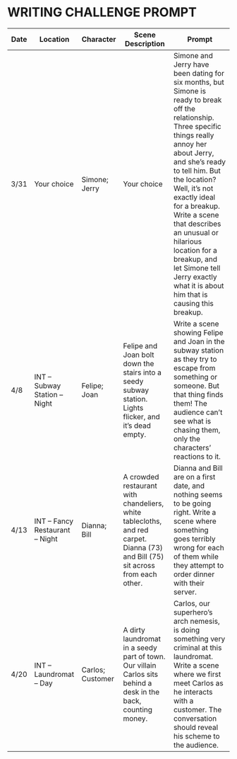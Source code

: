 # WRITING CHALLENGE PROMPT

| Date | Location | Character | Scene Description | Prompt |
| ----------- | ----------- | ----------- | ----------- | ----------- |
| 3/31 | Your choice | Simone; Jerry | Your choice | Simone and Jerry have been dating for six months, but Simone is ready to break off the relationship. Three specific things really annoy her about Jerry, and she’s ready to tell him. But the location? Well, it’s not exactly ideal for a breakup. Write a scene that describes an unusual or hilarious location for a breakup, and let Simone tell Jerry exactly what it is about him that is causing this breakup.  |
| 4/8 | INT – Subway Station – Night | Felipe; Joan | Felipe and Joan bolt down the stairs into a seedy subway station. Lights flicker, and it’s dead empty. | Write a scene showing Felipe and Joan in the subway station as they try to escape from something or someone. But that thing finds them! The audience can’t see what is chasing them, only the characters’ reactions to it. |
| 4/13 | INT – Fancy Restaurant – Night | Dianna; Bill | A crowded restaurant with chandeliers, white tablecloths, and red carpet. Dianna (73) and Bill (75) sit across from each other. | Dianna and Bill are on a first date, and nothing seems to be going right. Write a scene where something goes terribly wrong for each of them while they attempt to order dinner with their server. |
| 4/20 | INT – Laundromat – Day | Carlos; Customer | A dirty laundromat in a seedy part of town. Our villain Carlos sits behind a desk in the back, counting money. | Carlos, our superhero’s arch nemesis, is doing something very criminal at this laundromat. Write a scene where we first meet Carlos as he interacts with a customer. The conversation should reveal his scheme to the audience. |
